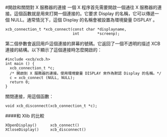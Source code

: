 #開啟和關閉對 X 服務器的連接
一個 X 程序首先需要開啟一個通往 X 服務器的連接。這個函數就是用來打開一個連接的。它要求 Display 的名稱，它可以傳遞一個 NULL。通常情況下，這個 Display 的名稱會被設置為環境變量 DISPLAY 。

    xcb_connection_t *xcb_connect(const char *displayname,
                                  int        *screenp);

第二個參數會返回用戶這個連接的屏幕的號碼。它返回了一個不透明的描述 XCB 連接的結構。以下顯示了這個連接時怎麼開啟的：

    #include <xcb/xcb.h>
    int main () {
      xcb_connection_t *c;
      /* 開啟到 X 服務器的連接。使用環境變量 DISPLAY 來作為默認 Display 的名稱。*/
      c = xcb_connect (NULL, NULL);
      return 0;
    }

關閉連接，用這個函數：

    void xcb_disconnect(xcb_connection_t *c);

####和 Xlib 的比較

    XOpenDisplay()      xcb_connect()
    XCloseDisplay()     xcb_disconnect()
